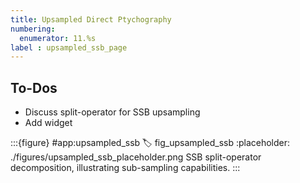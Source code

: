```yaml
---
title: Upsampled Direct Ptychography
numbering:
  enumerator: 11.%s
label : upsampled_ssb_page
---
```


## To-Dos

- Discuss split-operator for SSB upsampling
- Add widget

:::{figure} #app:upsampled_ssb
:label: fig_upsampled_ssb
:placeholder: ./figures/upsampled_ssb_placeholder.png
SSB split-operator decomposition, illustrating sub-sampling capabilities.
:::
